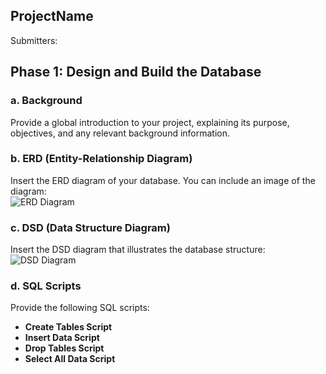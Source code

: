 

## ProjectName 

Submitters:
## Phase 1: Design and Build the Database  

### a. Background  
Provide a global introduction to your project, explaining its purpose, objectives, and any relevant background information.  

### b. ERD (Entity-Relationship Diagram)  
Insert the ERD diagram of your database. You can include an image of the diagram:  
![ERD Diagram](path/to/your/image.png)  

### c. DSD (Data Structure Diagram)  
Insert the DSD diagram that illustrates the database structure:  
![DSD Diagram](path/to/your/image.png)  

### d. SQL Scripts  
Provide the following SQL scripts:  
- **Create Tables Script**
- **Insert Data Script**  
- **Drop Tables Script**  
- **Select All Data Script**  


